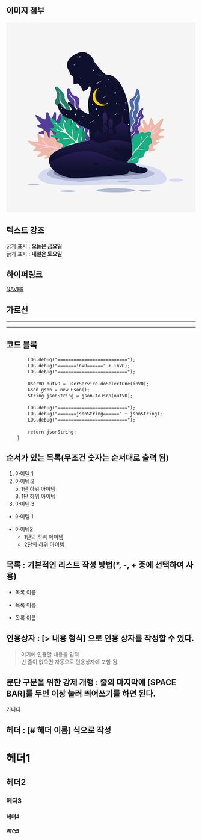 ## 이미지 첨부   
![사진](https://github.com/jeoniii/ggomul/blob/master/muslim-g450b91385_640.png)   

## 텍스트 강조   
굵게 표시 : **오늘은 금요일**   
굵게 표시 : __내일은 토요일__		

## 하이퍼링크   
[NAVER](http://naver.com "NAVER")   

## 가로선
---   
***   

## 코드 블록   
```	public String doSelectOne(UserVO inVO) throws SQLException {
		LOG.debug("==========================");
		LOG.debug("=======inVO======" + inVO);
		LOG.debug("==========================");

		UserVO outVO = userService.doSelectOne(inVO);
		Gson gson = new Gson();
		String jsonString = gson.toJson(outVO);

		LOG.debug("==========================");
		LOG.debug("=======jsonString======" + jsonString);
		LOG.debug("==========================");

		return jsonString;
	}
```

## 순서가 있는 목록(무조건 숫자는 순서대로 출력 됨)   
1. 아이템 1 		
2. 아이템 2   
   5. 1단 하위 아이템    
      8. 1단 하위 아이템             
9. 아이템 3   	

- 아이템 1   
+ 아이템2   
   - 1단의 하위 아이템
   + 2단의 하위 아이템
## 목록 : 기본적인 리스트 작성 방법(*, -, + 중에 선택하여 사용)   
* 목록 이름   
- 목록 이름   
+ 목록 이름   

## 인용상자 : [> 내용 형식] 으로 인용 상자를 작성할 수 있다.
> 여기에 인용할 내용을 입력   
빈 줄이 없으면 자동으로 인용상자에 포함 됨.

## 문단 구분을 위한 강제 개행 : 줄의 마지막에 [SPACE BAR]를 두번 이상 눌러 띄어쓰기를 하면 된다.
가나다   
## 헤더 : [# 헤더 이름] 식으로 작성   
# 헤더1   
## 헤더2   
### 헤더3    
#### 헤더4    
##### 헤더5     
